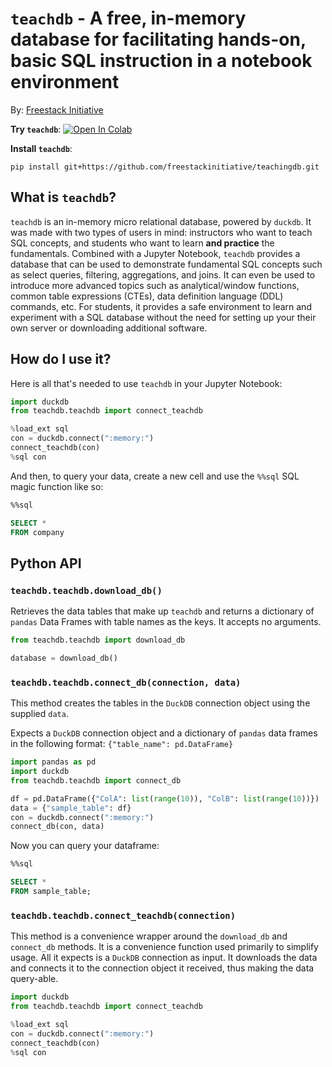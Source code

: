 # `teachdb` - A free, in-memory database for facilitating hands-on, basic SQL instruction in a notebook environment

By: [Freestack Initiative](https://github.com/freestackinitiative)

**Try `teachdb`**: <a target="_blank" href="https://colab.research.google.com/github/freestackinitiative/teachingdb/blob/main/Using_the_teachdb_Database_Freestack_Initiative.ipynb">
  <img src="https://colab.research.google.com/assets/colab-badge.svg" alt="Open In Colab"/>
</a>

**Install `teachdb`**:
```
pip install git+https://github.com/freestackinitiative/teachingdb.git
```

## What is `teachdb`?

`teachdb` is an in-memory micro relational database, powered by `duckdb`. It was made with two types of users in mind: instructors who want to teach SQL concepts, and students who want to learn **and practice**  the fundamentals. Combined with a Jupyter Notebook, `teachdb` provides a database that can be used to demonstrate fundamental SQL concepts such as select queries, filtering, aggregations, and joins. It can even be used to introduce more advanced topics such as analytical/window functions, common table expressions (CTEs), data definition language (DDL) commands, etc. For students, it provides a safe environment to learn and experiment with a SQL database without the need for setting up your their own server or downloading additional software.

## How do I use it?

Here is all that's needed to use `teachdb` in your Jupyter Notebook:
```python
import duckdb
from teachdb.teachdb import connect_teachdb

%load_ext sql
con = duckdb.connect(":memory:")
connect_teachdb(con)
%sql con
```

And then, to query your data, create a new cell and use the `%%sql` SQL magic function like so:
```SQL
%%sql

SELECT *
FROM company
```

## Python API

### `teachdb.teachdb.download_db()`

Retrieves the data tables that make up `teachdb` and returns a dictionary of `pandas` Data Frames with table names as the keys. It accepts no arguments.

```python
from teachdb.teachdb import download_db

database = download_db()
``` 

### `teachdb.teachdb.connect_db(connection, data)`

This method creates the tables in the `DuckDB` connection object using the supplied `data`. 

Expects a `DuckDB` connection object and a dictionary of `pandas` data frames in the following format: `{"table_name": pd.DataFrame}`

```python
import pandas as pd
import duckdb
from teachdb.teachdb import connect_db

df = pd.DataFrame({"ColA": list(range(10)), "ColB": list(range(10))})
data = {"sample_table": df}
con = duckdb.connect(":memory:")
connect_db(con, data)
```

Now you can query your dataframe:
```SQL
%%sql 

SELECT *
FROM sample_table;
```

### `teachdb.teachdb.connect_teachdb(connection)`

This method is a convenience wrapper around the `download_db` and `connect_db` methods. It is a convenience function used primarily to simplify usage. All it expects is a `DuckDB` connection as input. It downloads the data and connects it to the connection object it received, thus making the data query-able.

```python
import duckdb
from teachdb.teachdb import connect_teachdb

%load_ext sql
con = duckdb.connect(":memory:")
connect_teachdb(con)
%sql con
```